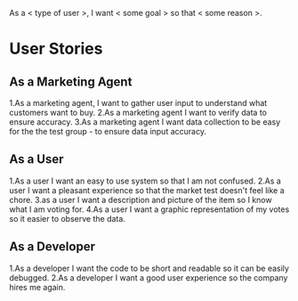 As a < type of user >, I want < some goal > so that < some reason >.

<h1>User Stories</h1>

<h2>As a Marketing Agent</h2>
1.As a marketing agent, I want to gather user input to understand what customers want to buy.
2.As a marketing agent I want to verify data to ensure accuracy.
3.As a marketing agent I want data collection to be easy for the the test group - to ensure data input accuracy.

<h2>As a User</h2>
1.As a user I want an easy to use system so that I am not confused.
2.As a user I want a pleasant experience so that the market test doesn't feel like a chore.
3.as a user I want a description and picture of the item so I know what I am voting for.
4.As a user I want a graphic representation of my votes so it easier to observe the data.


<h2>As a Developer</h2>
1.As a developer I want the code to be short and readable so it can be easily debugged.
2.As a developer I want a good user experience so the company hires me again.
